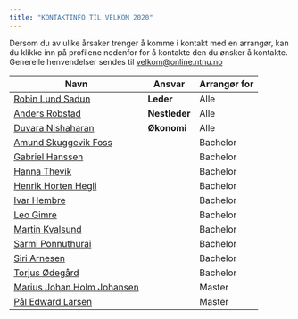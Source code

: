 ```yaml
---
title: "KONTAKTINFO TIL VELKOM 2020"
---
```


Dersom du av ulike årsaker trenger å komme i kontakt med en arrangør, kan du klikke inn på profilene nedenfor for å kontakte den du ønsker å kontakte. Generelle henvendelser sendes til [velkom@online.ntnu.no](mailto:velkom@online.ntnu.no)


|  Navn | Ansvar | Arrangør for |
|  ------ | ------ | ------ |
|  [Robin Lund Sadun](https://online.ntnu.no/profile/view/robin/) | **Leder** | Alle |
|  [Anders Robstad](https://online.ntnu.no/profile/view/andersr/) | **Nestleder** | Alle |
|  [Duvara Nishaharan](https://online.ntnu.no/profile/view/duvara/) | **Økonomi** | Alle |
|  [Amund Skuggevik Foss](https://online.ntnu.no/profile/view/amund98/) |  | Bachelor |
|  [Gabriel Hanssen](https://online.ntnu.no/profile/view/gabrielh/) |  | Bachelor |
|  [Hanna Thevik](https://online.ntnu.no/profile/view/hannathevik/) |  | Bachelor |
|  [Henrik Horten Hegli](https://online.ntnu.no/profile/view/heheg/) |  | Bachelor |
|  [Ivar Hembre](https://online.ntnu.no/profile/view/ivarhem/) |  | Bachelor |
|  [Leo Gimre](https://online.ntnu.no/profile/view/noodledoodle/) |  | Bachelor |
|  [Martin Kvalsund](https://online.ntnu.no/profile/view/martinkvalsund/) |  | Bachelor |
|  [Sarmi Ponnuthurai](https://online.ntnu.no/profile/view/sarmi/) |  | Bachelor |
|  [Siri Arnesen](https://online.ntnu.no/profile/view/siriarn/) |  | Bachelor |
|  [Torjus Ødegård](https://online.ntnu.no/profile/view/torjuso/) |  | Bachelor |
|  [Marius Johan Holm Johansen](https://online.ntnu.no/profile/view/hvalstorm/) |  | Master |
|  [Pål Edward Larsen](https://online.ntnu.no/profile/view/gpd/) |  | Master |